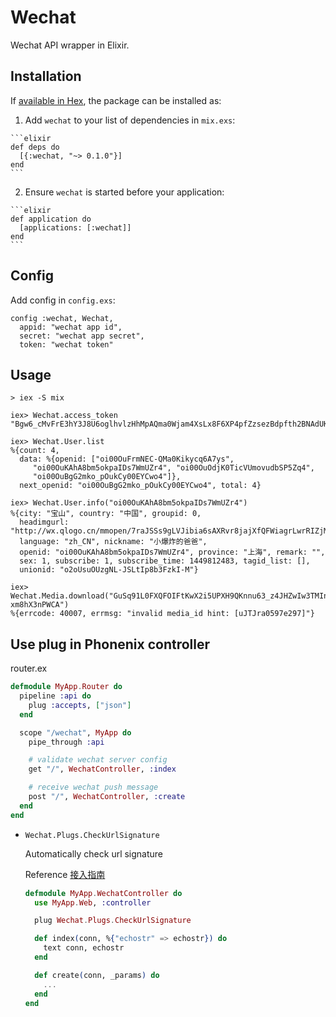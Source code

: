 # Wechat

Wechat API wrapper in Elixir.

## Installation

If [available in Hex](https://hex.pm/docs/publish), the package can be installed as:

  1. Add `wechat` to your list of dependencies in `mix.exs`:

    ```elixir
    def deps do
      [{:wechat, "~> 0.1.0"}]
    end
    ```

  2. Ensure `wechat` is started before your application:

    ```elixir
    def application do
      [applications: [:wechat]]
    end
    ```

## Config

Add config in `config.exs`:

  ```
  config :wechat, Wechat,
    appid: "wechat app id",
    secret: "wechat app secret",
    token: "wechat token"
  ```

## Usage

```
> iex -S mix

iex> Wechat.access_token
"Bgw6_cMvFrE3hY3J8U6oglhvlzHhMpAQma0Wjam4XsLx8F6XP4pfZzsezBdpfth2BNAdUK6wA23S7D3fSePt7meG9a1gf9LhEmXjxGelnTjJLaIQMYumrCHE_9gcFVXaHIHcAGACDC"

iex> Wechat.User.list
%{count: 4,
  data: %{openid: ["oi00OuFrmNEC-QMa0Kikycq6A7ys",
     "oi00OuKAhA8bm5okpaIDs7WmUZr4", "oi00OuOdjK0TicVUmovudbSP5Zq4",
     "oi00OuBgG2mko_pOukCy00EYCwo4"]},
  next_openid: "oi00OuBgG2mko_pOukCy00EYCwo4", total: 4}

iex> Wechat.User.info("oi00OuKAhA8bm5okpaIDs7WmUZr4")
%{city: "宝山", country: "中国", groupid: 0,
  headimgurl: "http://wx.qlogo.cn/mmopen/7raJSSs9gLVJibia6sAXRvr8jajXfQFWiagrLwrRIZjMHCEXOxYf6nflxcpl4WkT7gz8Sa4tO32avnI0dlNLn24yA/0",
  language: "zh_CN", nickname: "小爆炸的爸爸",
  openid: "oi00OuKAhA8bm5okpaIDs7WmUZr4", province: "上海", remark: "",
  sex: 1, subscribe: 1, subscribe_time: 1449812483, tagid_list: [],
  unionid: "o2oUsuOUzgNL-JSLtIp8b3FzkI-M"}

iex> Wechat.Media.download("GuSq91L0FXQFOIFtKwX2i5UPXH9QKnnu63_z4JHZwIw3TMIn1C-xm8hX3nPWCA")
%{errcode: 40007, errmsg: "invalid media_id hint: [uJTJra0597e297]"}
```

## Use plug in Phonenix controller

router.ex

``` elixir
defmodule MyApp.Router do
  pipeline :api do
    plug :accepts, ["json"]
  end

  scope "/wechat", MyApp do
    pipe_through :api

    # validate wechat server config
    get "/", WechatController, :index

    # receive wechat push message
    post "/", WechatController, :create
  end
end
```

* `Wechat.Plugs.CheckUrlSignature`

  Automatically check url signature

  Reference [接入指南](http://mp.weixin.qq.com/wiki?t=resource/res_main&id=mp1421135319&token=&lang=zh_CN)

    ``` elixir
    defmodule MyApp.WechatController do
      use MyApp.Web, :controller

      plug Wechat.Plugs.CheckUrlSignature

      def index(conn, %{"echostr" => echostr}) do
        text conn, echostr
      end

      def create(conn, _params) do
        ...
      end
    end
    ```
